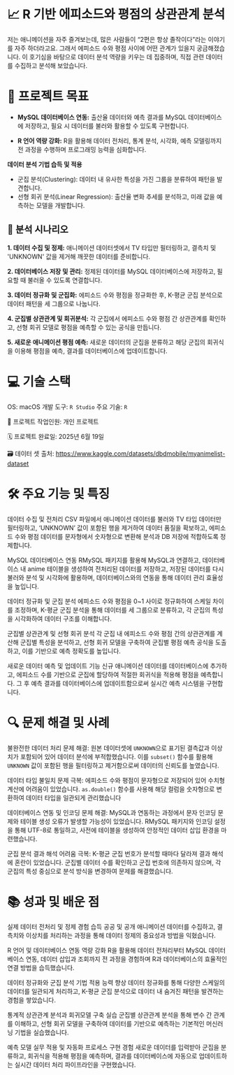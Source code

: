 # 📈 R 기반 에피소드와 평점의 상관관계 분석
저는 애니메이션을 자주 즐겨보는데, 많은 사람들이 “2편은 항상 졸작이다”라는 이야기를 자주 하더라고요. 그래서 에피소드 수와 평점 사이에 어떤 관계가 있을지 궁금해졌습니다. 이 호기심을 바탕으로 데이터 분석 역량을 키우는 데 집중하며, 직접 관련 데이터를 수집하고 분석해 보았습니다.


# 🎯 프로젝트 목표
- **MySQL 데이터베이스 연동:** 출산율 데이터와 예측 결과를 MySQL 데이터베이스에 저장하고, 필요 시 데이터를 불러와 활용할 수 있도록 구현합니다.

- **R 언어 역량 강화:** R을 활용해 데이터 전처리, 통계 분석, 시각화, 예측 모델링까지 전 과정을 수행하며 프로그래밍 능력을 심화합니다.

**데이터 분석 기법 습득 및 적용**
- 군집 분석(Clustering): 데이터 내 유사한 특성을 가진 그룹을 분류하여 패턴을 발견합니다.
- 선형 회귀 분석(Linear Regression): 출산율 변화 추세를 분석하고, 미래 값을 예측하는 모델을 개발합니다.

## 📖 분석 시나리오 

**1. 데이터 수집 및 정제:** 애니메이션 데이터셋에서 TV 타입만 필터링하고, 결측치 및 'UNKNOWN' 값을 제거해 깨끗한 데이터를 준비합니다.

**2. 데이터베이스 저장 및 관리:** 정제된 데이터를 MySQL 데이터베이스에 저장하고, 필요할 때 불러올 수 있도록 연결합니다.

**3. 데이터 정규화 및 군집화:** 에피소드 수와 평점을 정규화한 후, K-평균 군집 분석으로 데이터 패턴을 세 그룹으로 나눕니다.

**4. 군집별 상관관계 및 회귀분석:** 각 군집에서 에피소드 수와 평점 간 상관관계를 확인하고, 선형 회귀 모델로 평점을 예측할 수 있는 공식을 만듭니다.

**5. 새로운 애니메이션 평점 예측:** 새로운 데이터의 군집을 분류하고 해당 군집의 회귀식을 이용해 평점을 예측, 결과를 데이터베이스에 업데이트합니다.


# 💻 기술 스택

OS: macOS
개발 도구: `R Studio`
주요 기술: `R`

👥 프로젝트 작업인원: 개인 프로젝트

🗓️ 프로젝트 완료일: 2025년 6월 19일

🗃️ 데이터 셋 출처: https://www.kaggle.com/datasets/dbdmobile/myanimelist-dataset

# 🛠️ 주요 기능 및 특징
데이터 수집 및 전처리
CSV 파일에서 애니메이션 데이터를 불러와 TV 타입 데이터만 필터링하고, ‘UNKNOWN’ 값이 포함된 행을 제거하여 데이터 품질을 확보하고,
에피소드 수와 평점 데이터를 문자형에서 숫자형으로 변환해 분석과 DB 저장에 적합하도록 정제합니다.

MySQL 데이터베이스 연동
RMySQL 패키지를 활용해 MySQL과 연결하고, 데이터베이스 내 anime 테이블을 생성하여 전처리된 데이터를 저장하고,
저장된 데이터를 다시 불러와 분석 및 시각화에 활용하며, 데이터베이스와의 연동을 통해 데이터 관리 효율성을 높입니다.

데이터 정규화 및 군집 분석
에피소드 수와 평점을 0~1 사이로 정규화하여 스케일 차이를 조정하며, K-평균 군집 분석을 통해 데이터를 세 그룹으로 분류하고, 각 군집의 특성을 시각화하여 데이터 구조를 이해합니다.

군집별 상관관계 및 선형 회귀 분석
각 군집 내 에피소드 수와 평점 간의 상관관계를 계산해 군집별 특성을 분석하고, 선형 회귀 모델을 구축하여 군집별 평점 예측 공식을 도출하고, 이를 기반으로 예측 정확도를 높입니다.

새로운 데이터 예측 및 업데이트 기능
신규 애니메이션 데이터를 데이터베이스에 추가하고, 에피소드 수를 기반으로 군집에 할당하여 적절한 회귀식을 적용해 평점을 예측합니다. 그 후
예측 결과를 데이터베이스에 업데이트함으로써 실시간 예측 시스템을 구현합니다.

# 🔍 문제 해결 및 사례

불완전한 데이터 처리 문제 해결:
원본 데이터셋에 `UNKNOWN`으로 표기된 결측값과 이상치가 포함되어 있어 데이터 분석에 부적합했습니다. 이를 `subset()` 함수를 활용해 `UNKNOWN` 값이 포함된 행을 필터링하고 제거함으로써 데이터의 신뢰도를 높였습니다.

데이터 타입 불일치 문제 극복:
에피소드 수와 평점이 문자형으로 저장되어 있어 수치형 계산에 어려움이 있었습니다. `as.double()` 함수를 사용해 해당 컬럼을 숫자형으로 변환하여 데이터 타입을 일관되게 관리했습니다

데이터베이스 연동 및 인코딩 문제 해결:
MySQL과 연동하는 과정에서 문자 인코딩 문제와 테이블 생성 오류가 발생할 가능성이 있었습니다. RMySQL 패키지와 인코딩 설정을 통해 UTF-8로 통일하고, 사전에 테이블을 생성하여 안정적인 데이터 삽입 환경을 마련했습니다.

군집 분석 결과 해석 어려움 극복:
K-평균 군집 번호가 분석할 때마다 달라져 결과 해석에 혼란이 있었습니다. 군집별 데이터 수를 확인하고 군집 번호에 의존하지 않으며, 각 군집의 특성 중심으로 분석 방식을 변경하여 문제를 해결했습니다.

# 📚 성과 및 배운 점

실제 데이터 전처리 및 정제 경험 습득
공공 및 공개 애니메이션 데이터를 수집하고, 결측치와 이상치를 처리하는 과정을 통해 데이터 정제의 중요성과 방법을 익혔습니다.

R 언어 및 데이터베이스 연동 역량 강화
R을 활용해 데이터 전처리부터 MySQL 데이터베이스 연동, 데이터 삽입과 조회까지 전 과정을 경험하며 R과 데이터베이스의 효율적인 연결 방법을 습득했습니다.

데이터 정규화와 군집 분석 기법 적용 능력 향상
데이터 정규화를 통해 다양한 스케일의 데이터를 일관되게 처리하고, K-평균 군집 분석으로 데이터 내 숨겨진 패턴을 발견하는 경험을 쌓았습니다.

통계적 상관관계 분석과 회귀모델 구축 실습
군집별 상관관계 분석을 통해 변수 간 관계를 이해하고, 선형 회귀 모델을 구축하여 데이터를 기반으로 예측하는 기본적인 머신러닝 기법을 실습했습니다.

예측 모델 실무 적용 및 자동화 프로세스 구현 경험
새로운 데이터를 입력받아 군집을 분류하고, 회귀식을 적용해 평점을 예측하며, 결과를 데이터베이스에 자동으로 업데이트하는 실시간 데이터 처리 파이프라인을 구현했습니다.
